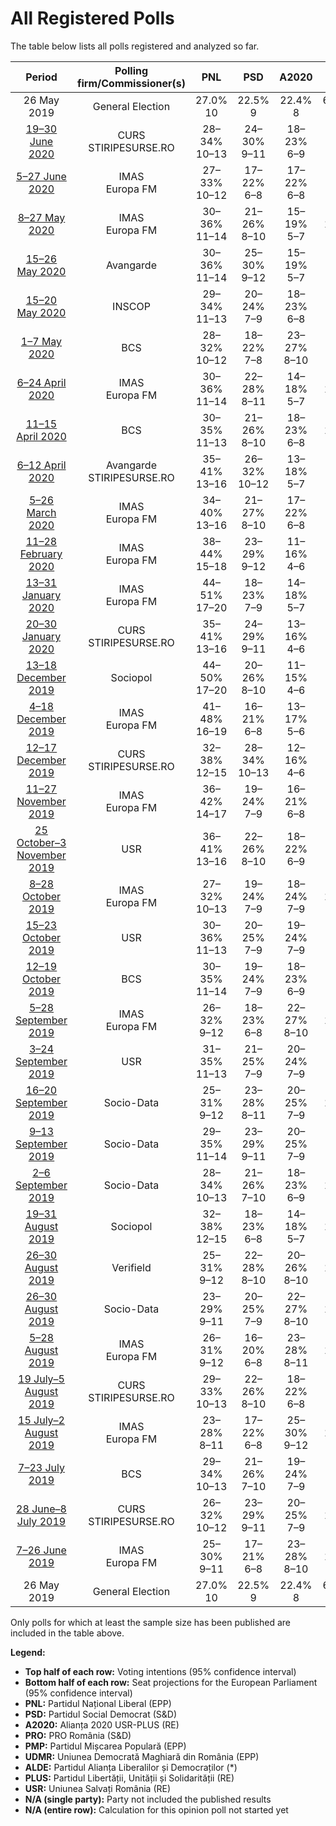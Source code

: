 # All Registered Polls

The table below lists all polls registered and analyzed so far.

| Period     | Polling firm/Commissioner(s) | PNL | PSD | A2020 | PRO | PMP | UDMR | ALDE | PLUS | USR |
|:----------:|:----------------------------:|:--:|:--:|:--:|:--:|:--:|:--:|:--:|:--:|:--:|
| 26 May 2019 | General Election | 27.0% <br> 10 | 22.5% <br> 9 | 22.4% <br> 8 | 6.4% <br> 2 | 5.8% <br> 2 | 5.3% <br> 2 | 4.1% <br> 0 | 22.4% <br> 4 | 22.4% <br> 4 |
| [19–30 June 2020](2020-06-30-CURS.html) | CURS <br> STIRIPESURSE.RO | 28–34% <br> 10–13 | 24–30% <br> 9–11 | 18–23% <br> 6–9 | 1–3% <br> 0 | 5–8% <br> 2–3 | 4–6% <br> 0–2 | 4–6% <br> 0–2 | N/A <br> N/A | N/A <br> N/A |
| [5–27 June 2020](2020-06-27-IMAS.html) | IMAS <br> Europa FM | 27–33% <br> 10–12 | 17–22% <br> 6–8 | 17–22% <br> 6–8 | 3–5% <br> 0 | 8–12% <br> 3–4 | 2–5% <br> 0 | 3–6% <br> 0–2 | N/A <br> N/A | N/A <br> N/A |
| [8–27 May 2020](2020-05-27-IMAS.html) | IMAS <br> Europa FM | 30–36% <br> 11–14 | 21–26% <br> 8–10 | 15–19% <br> 5–7 | 9–13% <br> 3–5 | 3–5% <br> 0–1 | 4–7% <br> 0–2 | 3–6% <br> 0–2 | N/A <br> N/A | N/A <br> N/A |
| [15–26 May 2020](2020-05-26-Avangarde.html) | Avangarde | 30–36% <br> 11–14 | 25–30% <br> 9–12 | 15–19% <br> 5–7 | 3–5% <br> 0 | 4–7% <br> 0–2 | 3–5% <br> 0 | 3–5% <br> 0 | N/A <br> N/A | N/A <br> N/A |
| [15–20 May 2020](2020-05-20-INSCOP.html) | INSCOP | 29–34% <br> 11–13 | 20–24% <br> 7–9 | 18–23% <br> 6–8 | 0–2% <br> 0 | 6–10% <br> 2–3 | 3–6% <br> 0–2 | 3–6% <br> 0–2 | N/A <br> N/A | N/A <br> N/A |
| [1–7 May 2020](2020-05-07-BCS.html) | BCS | 28–32% <br> 10–12 | 18–22% <br> 7–8 | 23–27% <br> 8–10 | 3–5% <br> 0 | 4–6% <br> 0–2 | 1–2% <br> 0 | 5–7% <br> 0–2 | N/A <br> N/A | N/A <br> N/A |
| [6–24 April 2020](2020-04-24-IMAS.html) | IMAS <br> Europa FM | 30–36% <br> 11–14 | 22–28% <br> 8–11 | 14–18% <br> 5–7 | 7–10% <br> 2–4 | 2–5% <br> 0 | 4–7% <br> 0–2 | 3–6% <br> 0–2 | N/A <br> N/A | N/A <br> N/A |
| [11–15 April 2020](2020-04-15-BCS.html) | BCS | 30–35% <br> 11–13 | 21–26% <br> 8–10 | 18–23% <br> 6–8 | 7–11% <br> 2–4 | 6–9% <br> 2–3 | 3–5% <br> 0 | 2–4% <br> 0 | N/A <br> N/A | N/A <br> N/A |
| [6–12 April 2020](2020-04-12-Avangarde.html) | Avangarde <br> STIRIPESURSE.RO | 35–41% <br> 13–16 | 26–32% <br> 10–12 | 13–18% <br> 5–7 | 4–7% <br> 0–2 | 2–4% <br> 0 | 3–6% <br> 0–2 | 3–6% <br> 0–2 | N/A <br> N/A | N/A <br> N/A |
| [5–26 March 2020](2020-03-26-IMAS.html) | IMAS <br> Europa FM | 34–40% <br> 13–16 | 21–27% <br> 8–10 | 17–22% <br> 6–8 | 5–7% <br> 0–3 | 2–5% <br> 0 | 3–6% <br> 0–2 | 2–5% <br> 0 | N/A <br> N/A | N/A <br> N/A |
| [11–28 February 2020](2020-02-28-IMAS.html) | IMAS <br> Europa FM | 38–44% <br> 15–18 | 23–29% <br> 9–12 | 11–16% <br> 4–6 | 3–6% <br> 0–2 | 3–5% <br> 0 | 3–6% <br> 0–2 | 3–6% <br> 0–2 | N/A <br> N/A | N/A <br> N/A |
| [13–31 January 2020](2020-01-31-IMAS.html) | IMAS <br> Europa FM | 44–51% <br> 17–20 | 18–23% <br> 7–9 | 14–18% <br> 5–7 | 3–5% <br> 0–2 | 1–3% <br> 0 | 4–6% <br> 0–2 | 2–4% <br> 0 | N/A <br> N/A | N/A <br> N/A |
| [20–30 January 2020](2020-01-30-CURS.html) | CURS <br> STIRIPESURSE.RO | 35–41% <br> 13–16 | 24–29% <br> 9–11 | 13–16% <br> 4–6 | 5–8% <br> 0–3 | 3–5% <br> 0–2 | 4–7% <br> 0–2 | 3–5% <br> 0–2 | N/A <br> N/A | N/A <br> N/A |
| [13–18 December 2019](2019-12-18-Sociopol.html) | Sociopol | 44–50% <br> 17–20 | 20–26% <br> 8–10 | 11–15% <br> 4–6 | 4–7% <br> 0–2 | 2–4% <br> 0 | 3–5% <br> 0–2 | 1–3% <br> 0 | N/A <br> N/A | N/A <br> N/A |
| [4–18 December 2019](2019-12-18-IMAS.html) | IMAS <br> Europa FM | 41–48% <br> 16–19 | 16–21% <br> 6–8 | 13–17% <br> 5–6 | 5–8% <br> 0–3 | 2–4% <br> 0 | 4–6% <br> 0–2 | 2–5% <br> 0 | N/A <br> N/A | N/A <br> N/A |
| [12–17 December 2019](2019-12-17-CURS.html) | CURS <br> STIRIPESURSE.RO | 32–38% <br> 12–15 | 28–34% <br> 10–13 | 12–16% <br> 4–6 | 5–8% <br> 0–3 | 4–6% <br> 0–2 | 3–5% <br> 0–2 | 3–5% <br> 0–1 | N/A <br> N/A | N/A <br> N/A |
| [11–27 November 2019](2019-11-27-IMAS.html) | IMAS <br> Europa FM | 36–42% <br> 14–17 | 19–24% <br> 7–9 | 16–21% <br> 6–8 | 5–8% <br> 1–3 | 2–4% <br> 0 | 3–6% <br> 0–2 | 2–5% <br> 0 | N/A <br> N/A | N/A <br> N/A |
| [25 October–3 November 2019](2019-11-03-USR.html) | USR | 36–41% <br> 13–16 | 22–26% <br> 8–10 | 18–22% <br> 6–9 | 4–6% <br> 0–2 | 3–6% <br> 0–2 | 3–6% <br> 0–2 | N/A <br> N/A | N/A <br> N/A | N/A <br> N/A |
| [8–28 October 2019](2019-10-28-IMAS.html) | IMAS <br> Europa FM | 27–32% <br> 10–13 | 19–24% <br> 7–9 | 18–24% <br> 7–9 | 9–13% <br> 3–5 | 2–5% <br> 0 | 4–7% <br> 0–2 | 3–6% <br> 0–2 | N/A <br> N/A | N/A <br> N/A |
| [15–23 October 2019](2019-10-23-USR.html) | USR | 30–36% <br> 11–13 | 20–25% <br> 7–9 | 19–24% <br> 7–9 | 3–5% <br> 0 | 5–7% <br> 0–2 | N/A <br> N/A | 3–5% <br> 0 | N/A <br> N/A | N/A <br> N/A |
| [12–19 October 2019](2019-10-19-BCS.html) | BCS | 30–35% <br> 11–14 | 19–24% <br> 7–9 | 18–23% <br> 6–9 | 2–4% <br> 0 | 4–6% <br> 0–2 | 2–4% <br> 0 | 4–6% <br> 0–2 | N/A <br> N/A | N/A <br> N/A |
| [5–28 September 2019](2019-09-28-IMAS.html) | IMAS <br> Europa FM | 26–32% <br> 9–12 | 18–23% <br> 6–8 | 22–27% <br> 8–10 | 8–11% <br> 2–4 | 2–5% <br> 0 | 4–7% <br> 0–2 | 5–8% <br> 1–3 | N/A <br> N/A | N/A <br> N/A |
| [3–24 September 2019](2019-09-24-USR.html) | USR | 31–35% <br> 11–13 | 21–25% <br> 7–9 | 20–24% <br> 7–9 | 4–6% <br> 0–2 | 4–6% <br> 0–2 | N/A <br> N/A | 2–4% <br> 0 | N/A <br> N/A | N/A <br> N/A |
| [16–20 September 2019](2019-09-20-Socio-Data.html) | Socio-Data | 25–31% <br> 9–12 | 23–28% <br> 8–11 | 20–25% <br> 7–9 | 7–11% <br> 2–4 | 4–7% <br> 0–2 | 4–7% <br> 0–2 | 3–5% <br> 0–2 | N/A <br> N/A | N/A <br> N/A |
| [9–13 September 2019](2019-09-13-Socio-Data.html) | Socio-Data | 29–35% <br> 11–14 | 23–29% <br> 9–11 | 20–25% <br> 7–9 | 5–8% <br> 0–2 | 2–4% <br> 0 | 3–5% <br> 0–2 | 4–7% <br> 0–2 | N/A <br> N/A | N/A <br> N/A |
| [2–6 September 2019](2019-09-06-Socio-Data.html) | Socio-Data | 28–34% <br> 10–13 | 21–26% <br> 7–10 | 18–23% <br> 6–9 | 7–11% <br> 2–4 | 4–6% <br> 0–2 | 3–5% <br> 0–2 | 5–7% <br> 0–2 | N/A <br> N/A | N/A <br> N/A |
| [19–31 August 2019](2019-08-31-Sociopol.html) | Sociopol | 32–38% <br> 12–15 | 18–23% <br> 6–8 | 14–18% <br> 5–7 | 9–13% <br> 3–5 | 4–7% <br> 0–2 | 2–4% <br> 0 | 4–7% <br> 0–2 | N/A <br> N/A | N/A <br> N/A |
| [26–30 August 2019](2019-08-30-Verifield.html) | Verifield | 25–31% <br> 9–12 | 22–28% <br> 8–10 | 20–26% <br> 8–10 | 6–10% <br> 2–3 | 1–3% <br> 0 | 3–5% <br> 0–2 | 5–8% <br> 0–2 | N/A <br> N/A | N/A <br> N/A |
| [26–30 August 2019](2019-08-30-Socio-Data.html) | Socio-Data | 23–29% <br> 9–11 | 20–25% <br> 7–9 | 22–27% <br> 8–10 | 8–12% <br> 3–4 | 4–7% <br> 0–2 | 3–5% <br> 0–2 | 5–8% <br> 0–2 | N/A <br> N/A | N/A <br> N/A |
| [5–28 August 2019](2019-08-28-IMAS.html) | IMAS <br> Europa FM | 26–31% <br> 9–12 | 16–20% <br> 6–8 | 23–28% <br> 8–11 | 7–11% <br> 2–4 | 2–4% <br> 0 | 3–6% <br> 0–2 | 6–9% <br> 2–3 | N/A <br> N/A | N/A <br> N/A |
| [19 July–5 August 2019](2019-08-05-CURS.html) | CURS <br> STIRIPESURSE.RO | 29–33% <br> 10–13 | 22–26% <br> 8–10 | 18–22% <br> 6–8 | 6–8% <br> 2–3 | 4–6% <br> 0–2 | 3–5% <br> 0–1 | 7–9% <br> 2–3 | N/A <br> N/A | N/A <br> N/A |
| [15 July–2 August 2019](2019-08-02-IMAS.html) | IMAS <br> Europa FM | 23–28% <br> 8–11 | 17–22% <br> 6–8 | 25–30% <br> 9–12 | 7–11% <br> 2–4 | 2–4% <br> 0 | 3–6% <br> 0–2 | 6–9% <br> 2–3 | N/A <br> N/A | N/A <br> N/A |
| [7–23 July 2019](2019-07-23-BCS.html) | BCS | 29–34% <br> 10–13 | 21–26% <br> 7–10 | 19–24% <br> 7–9 | 1–2% <br> 0 | 3–6% <br> 0–2 | 4–7% <br> 0–2 | 4–6% <br> 0–2 | N/A <br> N/A | N/A <br> N/A |
| [28 June–8 July 2019](2019-07-08-CURS.html) | CURS <br> STIRIPESURSE.RO | 26–32% <br> 10–12 | 23–29% <br> 9–11 | 20–25% <br> 7–9 | 6–10% <br> 2–3 | 3–5% <br> 0–2 | 3–5% <br> 0–2 | 4–6% <br> 0–2 | N/A <br> N/A | N/A <br> N/A |
| [7–26 June 2019](2019-06-26-IMAS.html) | IMAS <br> Europa FM | 25–30% <br> 9–11 | 17–21% <br> 6–8 | 23–28% <br> 8–10 | 8–12% <br> 3–4 | 3–5% <br> 0 | 2–4% <br> 0 | 7–10% <br> 2–4 | N/A <br> N/A | N/A <br> N/A |
| 26 May 2019 | General Election | 27.0% <br> 10 | 22.5% <br> 9 | 22.4% <br> 8 | 6.4% <br> 2 | 5.8% <br> 2 | 5.3% <br> 2 | 4.1% <br> 0 | 22.4% <br> 4 | 22.4% <br> 4 |

Only polls for which at least the sample size has been published are included in the table above.

**Legend:**
+ **Top half of each row:** Voting intentions (95% confidence interval)
+ **Bottom half of each row:** Seat projections for the European Parliament (95% confidence interval)
+ **PNL:** Partidul Național Liberal (EPP)
+ **PSD:** Partidul Social Democrat (S&D)
+ **A2020:** Alianța 2020 USR-PLUS (RE)
+ **PRO:** PRO România (S&D)
+ **PMP:** Partidul Mișcarea Populară (EPP)
+ **UDMR:** Uniunea Democrată Maghiară din România (EPP)
+ **ALDE:** Partidul Alianța Liberalilor și Democraților (*)
+ **PLUS:** Partidul Libertății, Unității și Solidarității (RE)
+ **USR:** Uniunea Salvați România (RE)
+ **N/A (single party):** Party not included the published results
+ **N/A (entire row):** Calculation for this opinion poll not started yet

